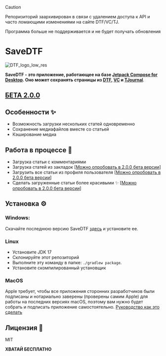 > [!CAUTION]
> Репоризиторий заархивирован в связи с удалением доступа к API и часто ломающими изменениями на сайте DTF/VC/TJ.
>
> Программа больше не поддерживается и не будет получать обновления


# SaveDTF

![DTF_logo_low_res](https://user-images.githubusercontent.com/47672780/164269052-5ad8858d-c8cb-4152-951e-873316b7562c.png)

**SaveDTF - это приложение, работающее на
базе [Jetpack Compose for Desktop](https://www.jetbrains.com/ru-ru/lp/compose-mpp/ "Jetpack Compose for Desktop"). Оно
может сохранять страницы из [DTF](https://dtf.ru "DTF"), [VC](https://vc.ru "VC")
и [TJournal](https://tjournal.ru "TJournal")**.

## [БЕТА 2.0.0](https://github.com/DareFox/SaveDTF-Compose/releases)

## Особенности ✨

- Возможность загрузки нескольких статей одновременно
- Сохранение медиафайлов вместе со статьей
- Кэширование медиа

## Работа в процессе 🚧

- Загрузка статьи с комментариями 
- Загрузка статей из закладок [[Можно опробовать в 2.0.0 бета версии](https://github.com/DareFox/SaveDTF-Compose/releases)]
- Загрузить все статьи из профиля пользователя [[Можно опробовать в 2.0.0 бета версии](https://github.com/DareFox/SaveDTF-Compose/releases)]
- Сделать загруженные статьи более красивыми ✨ [[Можно опробовать в 2.0.0 бета версии](https://github.com/DareFox/SaveDTF-Compose/releases)]

## Установка ⚙️

### Windows:

Скачайте последнюю версию SaveDTF [здесь](https://github.com/DareFox/SaveDTF-compose/releases/latest "здесь") и
установите ее.

### Linux

- Установите JDK 17
- Склонируйте этот репозиторий
- Выполните эту команду в папке: ``./gradlew package``.
- Установите скомпилированный установщик

### MacOS

Apple требует, чтобы все приложения сторонних разработчиков были подписаны и нотариально заверены (проверены самим
Apple) для работы на последних версиях macOS, поэтому вам нужно будет собрать и подписать приложение
самостоятельно. [Руководство как это сделать](https://github.com/JetBrains/compose-jb/blob/master/tutorials/Signing_and_notarization_on_macOS/README.md "Руководство как это сделать")

## Лицензия 📃

MIT

**ХВАТАЙ БЕСПЛАТНО**

